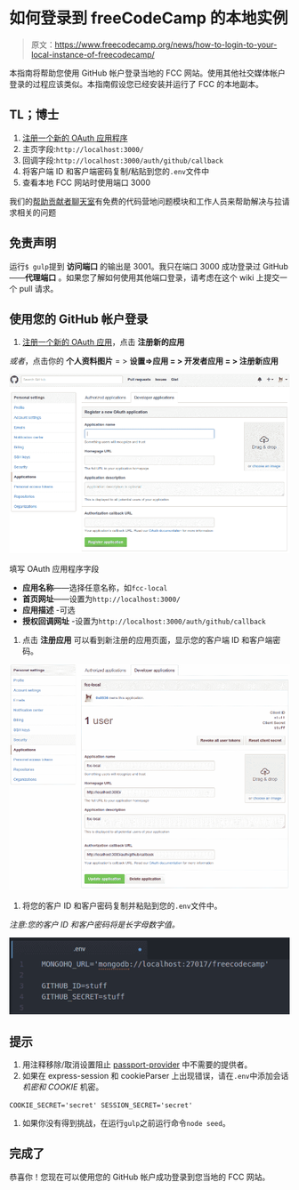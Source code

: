 # 如何登录到 freeCodeCamp 的本地实例

> 原文：<https://www.freecodecamp.org/news/how-to-login-to-your-local-instance-of-freecodecamp/>

本指南将帮助您使用 GitHub 帐户登录当地的 FCC 网站。使用其他社交媒体帐户登录的过程应该类似。本指南假设您已经安装并运行了 FCC 的本地副本。

## **TL；博士**

1.  [注册一个新的 OAuth 应用程序](https://github.com/settings/developers)
2.  主页字段:`http://localhost:3000/`
3.  回调字段:`http://localhost:3000/auth/github/callback`
4.  将客户端 ID 和客户端密码复制/粘贴到您的`.env`文件中
5.  查看本地 FCC 网站时使用端口 3000

我们的[帮助贡献者聊天室](https://gitter.im/FreeCodeCamp/HelpContributors)有免费的代码营地问题模块和工作人员来帮助解决与拉请求相关的问题

## **免责声明**

运行`$ gulp`提到 ****访问端口**** 的输出是 3001。我只在端口 3000 成功登录过 GitHub——****代理端口**** 。如果您了解如何使用其他端口登录，请考虑在这个 wiki 上提交一个 pull 请求。

## **使用您的 GitHub 帐户登录**

1.  [注册一个新的 OAuth 应用](https://github.com/settings/developers)，点击 ****注册新的应用****

*或者*，点击你的 ****个人资料图片**** = > ****设置**=>****应用**** = > ****开发者应用**** = > ****注册新应用******

![Register GitHub OAuth App](img/ce116fb375fdebfacab66ebf474176a6.png)

填写 OAuth 应用程序字段

*   ****应用名称****——选择任意名称，如`fcc-local`
*   ****首页网址****——设置为`http://localhost:3000/`
*   ****应用描述**** -可选
*   ****授权回调网址**** -设置为`http://localhost:3000/auth/github/callback`

1.  点击 ****注册应用**** 可以看到新注册的应用页面，显示您的客户端 ID 和客户端密码。

![Client ID and Client Secret](img/333f87dc88b6d96e3004c1973aa45e65.png)

1.  将您的客户 ID 和客户密码复制并粘贴到您的`.env`文件中。

*注意:您的客户 ID 和客户密码将是长字母数字值。*

![Update .env file](img/8322140a2bb0ac8363580487f2e9ffc0.png)

## **提示**

1.  用注释移除/取消设置阻止 [passport-provider](https://github.com/FreeCodeCamp/FreeCodeCamp/blob/staging/server/passport-providers.js) 中不需要的提供者。
2.  如果在 express-session 和 cookieParser 上出现错误，请在`.env`中添加会话*机密和 COOKIE* 机密。

`COOKIE_SECRET='secret' SESSION_SECRET='secret'`

1.  如果你没有得到挑战，在运行`gulp`之前运行命令`node seed`。

## **完成了**

恭喜你！您现在可以使用您的 GitHub 帐户成功登录到您当地的 FCC 网站。